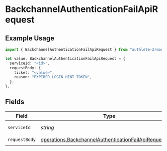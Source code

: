 # BackchannelAuthenticationFailApiRequest

## Example Usage

```typescript
import { BackchannelAuthenticationFailApiRequest } from "authlete-2/models/operations";

let value: BackchannelAuthenticationFailApiRequest = {
  serviceId: "<id>",
  requestBody: {
    ticket: "<value>",
    reason: "EXPIRED_LOGIN_HINT_TOKEN",
  },
};
```

## Fields

| Field                                                                                                                            | Type                                                                                                                             | Required                                                                                                                         | Description                                                                                                                      |
| -------------------------------------------------------------------------------------------------------------------------------- | -------------------------------------------------------------------------------------------------------------------------------- | -------------------------------------------------------------------------------------------------------------------------------- | -------------------------------------------------------------------------------------------------------------------------------- |
| `serviceId`                                                                                                                      | *string*                                                                                                                         | :heavy_check_mark:                                                                                                               | A service ID.                                                                                                                    |
| `requestBody`                                                                                                                    | [operations.BackchannelAuthenticationFailApiRequestBody](../../models/operations/backchannelauthenticationfailapirequestbody.md) | :heavy_check_mark:                                                                                                               | N/A                                                                                                                              |